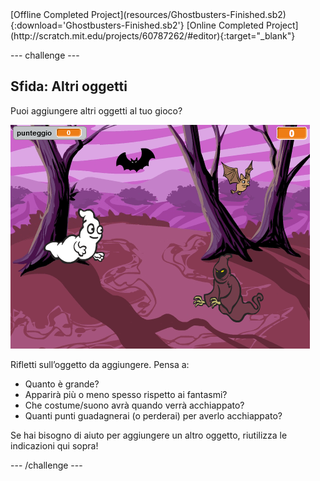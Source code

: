 <div class="p-hero-buttons">
  [Offline Completed Project](resources/Ghostbusters-Finished.sb2){:download='Ghostbusters-Finished.sb2'}
  [Online Completed Project](http://scratch.mit.edu/projects/60787262/#editor){:target="_blank"}
</div>

\--- challenge \---

## Sfida: Altri oggetti

Puoi aggiungere altri oggetti al tuo gioco?

![screenshot](images/ghost-final.png)

Rifletti sull’oggetto da aggiungere. Pensa a:

+ Quanto è grande?
+ Apparirà più o meno spesso rispetto ai fantasmi?
+ Che costume/suono avrà quando verrà acchiappato?
+ Quanti punti guadagnerai (o perderai) per averlo acchiappato?

Se hai bisogno di aiuto per aggiungere un altro oggetto, riutilizza le indicazioni qui sopra!

\--- /challenge \---